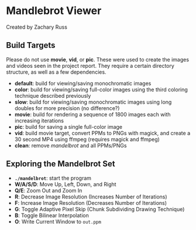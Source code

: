 # Mandlebrot Viewer #

Created by Zachary Russ

## Build Targets

Please do not use **movie**, **vid**, or **pic**. These were used to create the images and videos seen in the project report. They require a certain directory structure, as well as a few dependencies.

- **default**: build for viewing/saving monochromatic images
- **color**: build for viewing/saving full-color images using the third coloring technique described previously
- **slow**: build for viewing/saving monochromatic images using long doubles for more precision (no difference?)
- **movie**: build for rendering a sequence of 1800 images each with increasing iterations
- **pic**: build for saving a single full-color image
- **vid**: build movie target, convert PPMs to PNGs with magick, and create a 30 second MP4 using ffmpeg (requires magick and ffmpeg)
- **clean**: remove *mandelbrot* and all PPMs/PNGs

## Exploring the Mandelbrot Set

- **`./mandelbrot`**: start the program
- **W/A/S/D**: Move Up, Left, Down, and Right
- **Q/E**: Zoom Out and Zoom In
- **R**: Decrease Image Resolution (Increases Number of Iterations)
- **F**: Increase Image Resolution (Decreases Number of Iterations)
- **G**: Toggle Adaptive Pixel Skip (Chunk Subdividing Drawing Technique)
- **B**: Toggle Bilinear Interpolation
- **O**: Write Current Window to `out.ppm`

